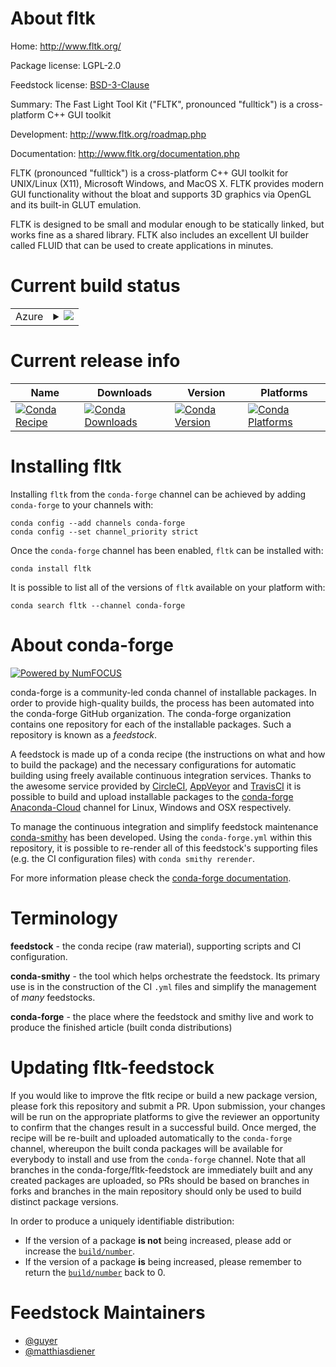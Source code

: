 About fltk
==========

Home: http://www.fltk.org/

Package license: LGPL-2.0

Feedstock license: [BSD-3-Clause](https://github.com/conda-forge/fltk-feedstock/blob/master/LICENSE.txt)

Summary: The Fast Light Tool Kit ("FLTK", pronounced "fulltick") is a cross-platform C++ GUI toolkit

Development: http://www.fltk.org/roadmap.php

Documentation: http://www.fltk.org/documentation.php

FLTK (pronounced "fulltick") is a cross-platform C++ GUI toolkit for
UNIX/Linux (X11), Microsoft Windows, and MacOS X. FLTK provides
modern GUI functionality without the bloat and supports 3D graphics via
OpenGL and its built-in GLUT emulation.

FLTK is designed to be small and modular enough to be statically
linked, but works fine as a shared library. FLTK also includes an
excellent UI builder called FLUID that can be used to create
applications in minutes.


Current build status
====================


<table>
    
  <tr>
    <td>Azure</td>
    <td>
      <details>
        <summary>
          <a href="https://dev.azure.com/conda-forge/feedstock-builds/_build/latest?definitionId=5361&branchName=master">
            <img src="https://dev.azure.com/conda-forge/feedstock-builds/_apis/build/status/fltk-feedstock?branchName=master">
          </a>
        </summary>
        <table>
          <thead><tr><th>Variant</th><th>Status</th></tr></thead>
          <tbody><tr>
              <td>linux_64</td>
              <td>
                <a href="https://dev.azure.com/conda-forge/feedstock-builds/_build/latest?definitionId=5361&branchName=master">
                  <img src="https://dev.azure.com/conda-forge/feedstock-builds/_apis/build/status/fltk-feedstock?branchName=master&jobName=linux&configuration=linux_64_" alt="variant">
                </a>
              </td>
            </tr><tr>
              <td>linux_aarch64</td>
              <td>
                <a href="https://dev.azure.com/conda-forge/feedstock-builds/_build/latest?definitionId=5361&branchName=master">
                  <img src="https://dev.azure.com/conda-forge/feedstock-builds/_apis/build/status/fltk-feedstock?branchName=master&jobName=linux&configuration=linux_aarch64_" alt="variant">
                </a>
              </td>
            </tr><tr>
              <td>linux_ppc64le</td>
              <td>
                <a href="https://dev.azure.com/conda-forge/feedstock-builds/_build/latest?definitionId=5361&branchName=master">
                  <img src="https://dev.azure.com/conda-forge/feedstock-builds/_apis/build/status/fltk-feedstock?branchName=master&jobName=linux&configuration=linux_ppc64le_" alt="variant">
                </a>
              </td>
            </tr><tr>
              <td>osx_64</td>
              <td>
                <a href="https://dev.azure.com/conda-forge/feedstock-builds/_build/latest?definitionId=5361&branchName=master">
                  <img src="https://dev.azure.com/conda-forge/feedstock-builds/_apis/build/status/fltk-feedstock?branchName=master&jobName=osx&configuration=osx_64_" alt="variant">
                </a>
              </td>
            </tr><tr>
              <td>osx_arm64</td>
              <td>
                <a href="https://dev.azure.com/conda-forge/feedstock-builds/_build/latest?definitionId=5361&branchName=master">
                  <img src="https://dev.azure.com/conda-forge/feedstock-builds/_apis/build/status/fltk-feedstock?branchName=master&jobName=osx&configuration=osx_arm64_" alt="variant">
                </a>
              </td>
            </tr><tr>
              <td>win_64</td>
              <td>
                <a href="https://dev.azure.com/conda-forge/feedstock-builds/_build/latest?definitionId=5361&branchName=master">
                  <img src="https://dev.azure.com/conda-forge/feedstock-builds/_apis/build/status/fltk-feedstock?branchName=master&jobName=win&configuration=win_64_" alt="variant">
                </a>
              </td>
            </tr>
          </tbody>
        </table>
      </details>
    </td>
  </tr>
</table>

Current release info
====================

| Name | Downloads | Version | Platforms |
| --- | --- | --- | --- |
| [![Conda Recipe](https://img.shields.io/badge/recipe-fltk-green.svg)](https://anaconda.org/conda-forge/fltk) | [![Conda Downloads](https://img.shields.io/conda/dn/conda-forge/fltk.svg)](https://anaconda.org/conda-forge/fltk) | [![Conda Version](https://img.shields.io/conda/vn/conda-forge/fltk.svg)](https://anaconda.org/conda-forge/fltk) | [![Conda Platforms](https://img.shields.io/conda/pn/conda-forge/fltk.svg)](https://anaconda.org/conda-forge/fltk) |

Installing fltk
===============

Installing `fltk` from the `conda-forge` channel can be achieved by adding `conda-forge` to your channels with:

```
conda config --add channels conda-forge
conda config --set channel_priority strict
```

Once the `conda-forge` channel has been enabled, `fltk` can be installed with:

```
conda install fltk
```

It is possible to list all of the versions of `fltk` available on your platform with:

```
conda search fltk --channel conda-forge
```


About conda-forge
=================

[![Powered by
NumFOCUS](https://img.shields.io/badge/powered%20by-NumFOCUS-orange.svg?style=flat&colorA=E1523D&colorB=007D8A)](https://numfocus.org)

conda-forge is a community-led conda channel of installable packages.
In order to provide high-quality builds, the process has been automated into the
conda-forge GitHub organization. The conda-forge organization contains one repository
for each of the installable packages. Such a repository is known as a *feedstock*.

A feedstock is made up of a conda recipe (the instructions on what and how to build
the package) and the necessary configurations for automatic building using freely
available continuous integration services. Thanks to the awesome service provided by
[CircleCI](https://circleci.com/), [AppVeyor](https://www.appveyor.com/)
and [TravisCI](https://travis-ci.com/) it is possible to build and upload installable
packages to the [conda-forge](https://anaconda.org/conda-forge)
[Anaconda-Cloud](https://anaconda.org/) channel for Linux, Windows and OSX respectively.

To manage the continuous integration and simplify feedstock maintenance
[conda-smithy](https://github.com/conda-forge/conda-smithy) has been developed.
Using the ``conda-forge.yml`` within this repository, it is possible to re-render all of
this feedstock's supporting files (e.g. the CI configuration files) with ``conda smithy rerender``.

For more information please check the [conda-forge documentation](https://conda-forge.org/docs/).

Terminology
===========

**feedstock** - the conda recipe (raw material), supporting scripts and CI configuration.

**conda-smithy** - the tool which helps orchestrate the feedstock.
                   Its primary use is in the construction of the CI ``.yml`` files
                   and simplify the management of *many* feedstocks.

**conda-forge** - the place where the feedstock and smithy live and work to
                  produce the finished article (built conda distributions)


Updating fltk-feedstock
=======================

If you would like to improve the fltk recipe or build a new
package version, please fork this repository and submit a PR. Upon submission,
your changes will be run on the appropriate platforms to give the reviewer an
opportunity to confirm that the changes result in a successful build. Once
merged, the recipe will be re-built and uploaded automatically to the
`conda-forge` channel, whereupon the built conda packages will be available for
everybody to install and use from the `conda-forge` channel.
Note that all branches in the conda-forge/fltk-feedstock are
immediately built and any created packages are uploaded, so PRs should be based
on branches in forks and branches in the main repository should only be used to
build distinct package versions.

In order to produce a uniquely identifiable distribution:
 * If the version of a package **is not** being increased, please add or increase
   the [``build/number``](https://docs.conda.io/projects/conda-build/en/latest/resources/define-metadata.html#build-number-and-string).
 * If the version of a package **is** being increased, please remember to return
   the [``build/number``](https://docs.conda.io/projects/conda-build/en/latest/resources/define-metadata.html#build-number-and-string)
   back to 0.

Feedstock Maintainers
=====================

* [@guyer](https://github.com/guyer/)
* [@matthiasdiener](https://github.com/matthiasdiener/)

